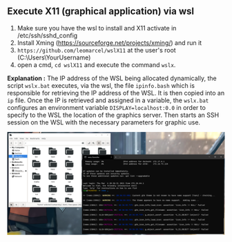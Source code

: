 ## Execute X11 (graphical application) via wsl

1. Make sure you have the wsl to install and X11 activate in /etc/ssh/sshd_config
2. Install Xming (https://sourceforge.net/projects/xming/) and run it
3. `https://github.com/leomarcel/wslX11` at the user's root (C:\Users\YourUsername)
4. open a cmd, `cd wslX11` and execute the command `wslx`.


**Explanation :**
The IP address of the WSL being allocated dynamically, the script `wslx.bat` executes, via the wsl, the file `ipinfo.bash` which is responsible for retrieving the IP address of the WSL. It is then copied into an `ip` file. Once the IP is retrieved and assigned in a variable, the `wslx.bat` configures an environment variable `DISPLAY=localhost:0.0` in order to specify to the WSL the location of the graphics server. Then starts an SSH session on the WSL with the necessary parameters for graphic use.

![wslX11](https://raw.githubusercontent.com/leomarcel/wslX11/main/raw.png)